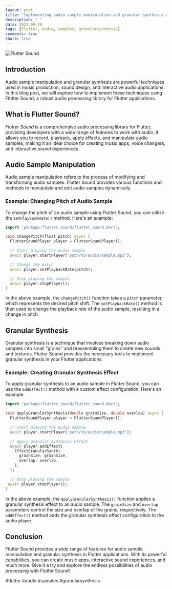 ```yaml
---
layout: post
title: "Implementing audio sample manipulation and granular synthesis with Flutter Sound"
description: " "
date: 2023-09-29
tags: [flutter, audio, samples, granularsynthesis]
comments: true
share: true
---
```


![Flutter Sound](https://www.example.com/flutter-sound.jpg)

## Introduction

Audio sample manipulation and granular synthesis are powerful techniques used in music production, sound design, and interactive audio applications. In this blog post, we will explore how to implement these techniques using Flutter Sound, a robust audio processing library for Flutter applications.

## What is Flutter Sound?

*Flutter Sound* is a comprehensive audio processing library for Flutter, providing developers with a wide range of features to work with audio. It allows you to record, playback, apply effects, and manipulate audio samples, making it an ideal choice for creating music apps, voice changers, and interactive sound experiences.

## Audio Sample Manipulation

Audio sample manipulation refers to the process of modifying and transforming audio samples. Flutter Sound provides various functions and methods to manipulate and edit audio samples dynamically.

### Example: Changing Pitch of Audio Sample

To change the pitch of an audio sample using Flutter Sound, you can utilize the `setPlaybackRate()` method. Here's an example:

```dart
import 'package:flutter_sound/flutter_sound.dart';

void changePitch(float pitch) async {
  FlutterSoundPlayer player = FlutterSoundPlayer();

  // Start playing the audio sample
  await player.startPlayer('path/to/audio/sample.mp3');

  // Change the pitch
  await player.setPlaybackRate(pitch);

  // Stop playing the sample
  await player.stopPlayer();
}
```

In the above example, the `changePitch()` function takes a `pitch` parameter, which represents the desired pitch shift. The `setPlaybackRate()` method is then used to change the playback rate of the audio sample, resulting in a change in pitch.

## Granular Synthesis

Granular synthesis is a technique that involves breaking down audio samples into small "grains" and reassembling them to create new sounds and textures. Flutter Sound provides the necessary tools to implement granular synthesis in your Flutter applications.

### Example: Creating Granular Synthesis Effect

To apply granular synthesis to an audio sample in Flutter Sound, you can use the `addEffect()` method with a custom effect configuration. Here's an example:

```dart
import 'package:flutter_sound/flutter_sound.dart';

void applyGranularSynthesis(double grainSize, double overlap) async {
  FlutterSoundPlayer player = FlutterSoundPlayer();

  // Start playing the audio sample
  await player.startPlayer('path/to/audio/sample.mp3');

  // Apply granular synthesis effect
  await player.addEffect(
    EffectGranularSynth(
      grainSize: grainSize,
      overlap: overlap,
    ),
  );

  // Stop playing the sample
 await player.stopPlayer();
}
```

In the above example, the `applyGranularSynthesis()` function applies a granular synthesis effect to an audio sample. The `grainSize` and `overlap` parameters control the size and overlap of the grains, respectively. The `addEffect()` method adds the granular synthesis effect configuration to the audio player.

## Conclusion

Flutter Sound provides a wide range of features for audio sample manipulation and granular synthesis in Flutter applications. With its powerful capabilities, you can create music apps, interactive sound experiences, and much more. Give it a try and explore the endless possibilities of audio processing with Flutter Sound!

#flutter #audio #samples #granularsynthesis